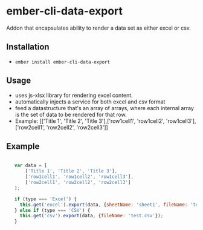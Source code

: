 # ember-cli-data-export

Addon that encapsulates ability to render a data set as either excel or csv.

## Installation

* `ember install ember-cli-data-export` 

## Usage

 - uses js-xlsx library for rendering excel content.
 - automatically injects a service for both excel and csv format
 - feed a datastructure that's an array of arrays, where each internal array is the set of data to be rendered for that row.
 - Example: [['Title 1', 'Title 2', 'Title 3'],['row1cell1', 'row1cell2', 'row1cell3'],['row2cell1', 'row2cell2', 'row2cell3']]

## Example
 ```javascript

    var data = [
        ['Title 1', 'Title 2', 'Title 3'],
        ['row1cell1', 'row1cell2', 'row1cell3'],
        ['row2cell1', 'row2cell2', 'row2cell3']
    ];

    if (type === 'Excel') {
      this.get('excel').export(data, {sheetName: 'sheet1', fileName: 'test.xlsx'});
    } else if (type === 'CSV') {
      this.get('csv').export(data, {fileName: 'test.csv'});
    }
```
